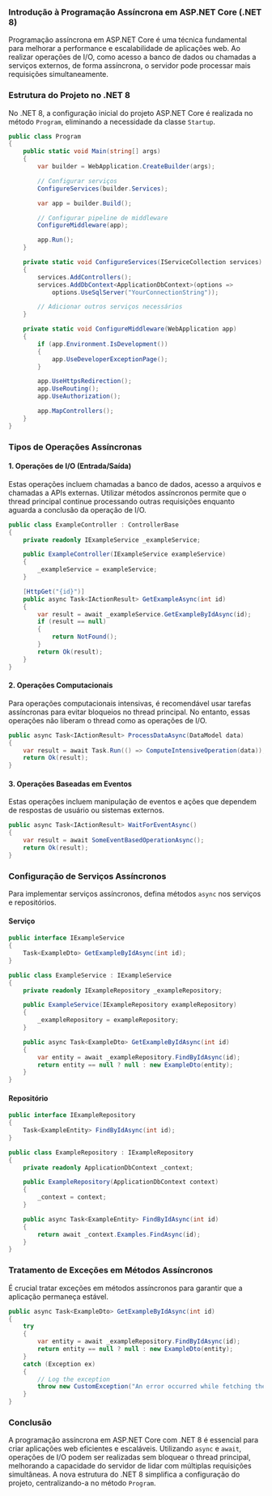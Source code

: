 ### Introdução à Programação Assíncrona em ASP.NET Core (.NET 8)

Programação assíncrona em ASP.NET Core é uma técnica fundamental para melhorar a performance e escalabilidade de aplicações web. Ao realizar operações de I/O, como acesso a banco de dados ou chamadas a serviços externos, de forma assíncrona, o servidor pode processar mais requisições simultaneamente.

### Estrutura do Projeto no .NET 8

No .NET 8, a configuração inicial do projeto ASP.NET Core é realizada no método `Program`, eliminando a necessidade da classe `Startup`.

```csharp
public class Program
{
    public static void Main(string[] args)
    {
        var builder = WebApplication.CreateBuilder(args);

        // Configurar serviços
        ConfigureServices(builder.Services);

        var app = builder.Build();

        // Configurar pipeline de middleware
        ConfigureMiddleware(app);

        app.Run();
    }

    private static void ConfigureServices(IServiceCollection services)
    {
        services.AddControllers();
        services.AddDbContext<ApplicationDbContext>(options =>
            options.UseSqlServer("YourConnectionString"));

        // Adicionar outros serviços necessários
    }

    private static void ConfigureMiddleware(WebApplication app)
    {
        if (app.Environment.IsDevelopment())
        {
            app.UseDeveloperExceptionPage();
        }

        app.UseHttpsRedirection();
        app.UseRouting();
        app.UseAuthorization();

        app.MapControllers();
    }
}
```

### Tipos de Operações Assíncronas

#### 1. Operações de I/O (Entrada/Saída)

Estas operações incluem chamadas a banco de dados, acesso a arquivos e chamadas a APIs externas. Utilizar métodos assíncronos permite que o thread principal continue processando outras requisições enquanto aguarda a conclusão da operação de I/O.

```csharp
public class ExampleController : ControllerBase
{
    private readonly IExampleService _exampleService;

    public ExampleController(IExampleService exampleService)
    {
        _exampleService = exampleService;
    }

    [HttpGet("{id}")]
    public async Task<IActionResult> GetExampleAsync(int id)
    {
        var result = await _exampleService.GetExampleByIdAsync(id);
        if (result == null)
        {
            return NotFound();
        }
        return Ok(result);
    }
}
```

#### 2. Operações Computacionais

Para operações computacionais intensivas, é recomendável usar tarefas assíncronas para evitar bloqueios no thread principal. No entanto, essas operações não liberam o thread como as operações de I/O.

```csharp
public async Task<IActionResult> ProcessDataAsync(DataModel data)
{
    var result = await Task.Run(() => ComputeIntensiveOperation(data));
    return Ok(result);
}
```

#### 3. Operações Baseadas em Eventos

Estas operações incluem manipulação de eventos e ações que dependem de respostas de usuário ou sistemas externos.

```csharp
public async Task<IActionResult> WaitForEventAsync()
{
    var result = await SomeEventBasedOperationAsync();
    return Ok(result);
}
```

### Configuração de Serviços Assíncronos

Para implementar serviços assíncronos, defina métodos `async` nos serviços e repositórios. 

#### Serviço

```csharp
public interface IExampleService
{
    Task<ExampleDto> GetExampleByIdAsync(int id);
}

public class ExampleService : IExampleService
{
    private readonly IExampleRepository _exampleRepository;

    public ExampleService(IExampleRepository exampleRepository)
    {
        _exampleRepository = exampleRepository;
    }

    public async Task<ExampleDto> GetExampleByIdAsync(int id)
    {
        var entity = await _exampleRepository.FindByIdAsync(id);
        return entity == null ? null : new ExampleDto(entity);
    }
}
```

#### Repositório

```csharp
public interface IExampleRepository
{
    Task<ExampleEntity> FindByIdAsync(int id);
}

public class ExampleRepository : IExampleRepository
{
    private readonly ApplicationDbContext _context;

    public ExampleRepository(ApplicationDbContext context)
    {
        _context = context;
    }

    public async Task<ExampleEntity> FindByIdAsync(int id)
    {
        return await _context.Examples.FindAsync(id);
    }
}
```

### Tratamento de Exceções em Métodos Assíncronos

É crucial tratar exceções em métodos assíncronos para garantir que a aplicação permaneça estável.

```csharp
public async Task<ExampleDto> GetExampleByIdAsync(int id)
{
    try
    {
        var entity = await _exampleRepository.FindByIdAsync(id);
        return entity == null ? null : new ExampleDto(entity);
    }
    catch (Exception ex)
    {
        // Log the exception
        throw new CustomException("An error occurred while fetching the example", ex);
    }
}
```

### Conclusão

A programação assíncrona em ASP.NET Core com .NET 8 é essencial para criar aplicações web eficientes e escaláveis. Utilizando `async` e `await`, operações de I/O podem ser realizadas sem bloquear o thread principal, melhorando a capacidade do servidor de lidar com múltiplas requisições simultâneas. A nova estrutura do .NET 8 simplifica a configuração do projeto, centralizando-a no método `Program`.